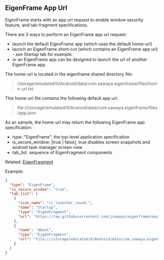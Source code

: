 ## EigenFrame App Url

EigenFrame starts with an app url request to enable window security feature, 
and tab-fragment specifications.  

There are 3 ways to perform an EigenFrame app url request:
* launch the default EigenFrame app (which uses the default home-url)
* launch an EigenFrame short-cut (which contains an EigenFrame app url) - see Startup tab for example.
* or an EigenFrame app can be designed to launch the url of another EigenFrame app.

The home-url is located in the eigenframe shared directory file: 
> /storage/emulated/0/Android/data/com.sawaya.eigenframe/files/home-url.txt

This home-url file contains the following default app url:
> file:///storage/emulated/0/Android/data/com.sawaya.eigenframe/files/app.json

As an sample, the home-url may return the following EigenFrame app specification:

* type: "EigenFrame", the top-level application specification 
* is_secure_window: [true | false], true disables screen snapshots and android task-manager screen view
* tab_list: sequence of EigenFragment components

Related:
[EigenFragment](EigenFragment.md) 

Example:
```json
{
  "type": "EigenFrame",
  "is_secure_window": "true",
  "tab_list": [
    {
      "icon_name": "ic_launcher_round.",
      "name": "Startup",
      "type": "EigenFragment",
      "url": "https://raw.githubusercontent.com/jsawaya/eigenframe/master/web/frames/define-clones.json"
    },
    {
      "name": "About",
      "type": "EigenFragment",
      "url": "file:///storage/emulated/0/Android/data/com.sawaya.eigenframe/files/about.json"
    }
  ]
}
```
